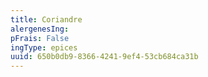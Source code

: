 ```yaml
---
title: Coriandre
alergenesIng:
pFrais: False
ingType: epices
uuid: 650b0db9-8366-4241-9ef4-53cb684ca31b
---
```

